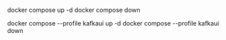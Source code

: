 docker compose up -d
docker compose down

docker compose --profile kafkaui up -d
docker compose --profile kafkaui down